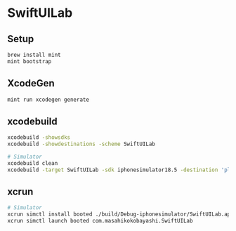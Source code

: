 # SwiftUILab

## Setup

```sh
brew install mint
mint bootstrap
```

## XcodeGen

```sh
mint run xcodegen generate
```

## xcodebuild

```sh
xcodebuild -showsdks
xcodebuild -showdestinations -scheme SwiftUILab

# Simulator
xcodebuild clean
xcodebuild -target SwiftUILab -sdk iphonesimulator18.5 -destination 'platform=iOS Simulator,id=4EA2495F-FB61-4C94-AF9E-A83EC03C6233' build
```

## xcrun

```sh
# Simulator
xcrun simctl install booted ./build/Debug-iphonesimulator/SwiftUILab.app
xcrun simctl launch booted com.masahikokobayashi.SwiftUILab
```
